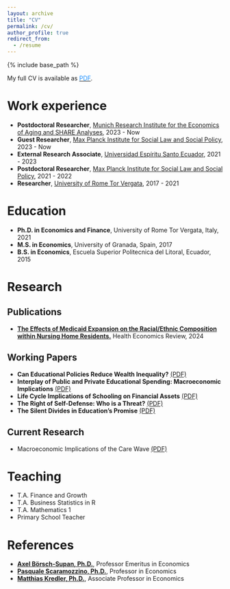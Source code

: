 ```yaml
---
layout: archive
title: "CV"
permalink: /cv/
author_profile: true
redirect_from:
  - /resume
---
```


{% include base_path %}

My full CV is available as [<span class="pdf-link">PDF</span>](http://fernandoloaizae.github.io/files/CV_Loaiza.pdf).

Work experience
======
* **Postdoctoral Researcher**, [Munich Research Institute for the Economics of Aging and SHARE Analyses](https://mea-share.eu), 2023 - Now
* **Guest Researcher**, [Max Planck Institute for Social Law and Social Policy](https://www.mpisoc.mpg.de/en/), 2023 - Now
* **External Research Associate**, [Universidad Espíritu Santo Ecuador](https://uees.edu.ec/), 2021 - 2023
* **Postdoctoral Researcher**, [Max Planck Institute for Social Law and Social Policy](https://www.mpisoc.mpg.de/en/), 2021 - 2022
* **Researcher**, [University of Rome Tor Vergata](https://economia.uniroma2.it/en/def), 2017 - 2021

Education
======
* **Ph.D. in Economics and Finance**, University of Rome Tor Vergata, Italy, 2021
* **M.S. in Economics**, University of Granada, Spain, 2017
* **B.S. in Economics**, Escuela Superior Politecnica del Litoral, Ecuador, 2015

Research
======

## Publications

* [**The Effects of Medicaid Expansion on the Racial/Ethnic Composition within Nursing Home Residents.**](https://healtheconomicsreview.biomedcentral.com/articles/10.1186/s13561-024-00517-3) Health Economics Review, 2024

## Working Papers
* **Can Educational Policies Reduce Wealth Inequality?** [(PDF)](https://fernandoloaizae.github.io/files/Loaiza_JMP23.pdf)
* **Interplay of Public and Private Educational Spending: Macroeconomic Implications** [(PDF)](https://papers.ssrn.com/sol3/papers.cfm?abstract_id=4350825)
* **Life Cycle Implications of Schooling on Financial Assets** [(PDF)](https://papers.ssrn.com/sol3/papers.cfm?abstract_id=4723278)
* **The Right of Self-Defense: Who is a Threat?** [(PDF)](https://papers.ssrn.com/sol3/papers.cfm?abstract_id=4342111)
* **The Silent Divides in Education’s Promise** [(PDF)](https://papers.ssrn.com/sol3/papers.cfm?abstract_id=4852176)

## Current Research
* Macroeconomic Implications of the Care Wave [(PDF)](https://fernandoloaizae.github.io/files/WP6_Deliverable.pdf)

<!--
  <ul>{% for post in site.publications %}
    {% include archive-single-cv.html %}
  {% endfor %}</ul>
-->

Teaching
======
* T.A. Finance and Growth
* T.A. Business Statistics in R
* T.A. Mathematics 1
* Primary School Teacher

<!--
  <ul>{% for post in site.teaching %}
    {% include archive-single-cv.html %}
  {% endfor %}</ul>
-->
  
References
======
* **[Axel Börsch-Supan, Ph.D.](https://www.mpg.de/1040232/sozialrecht-sozialpolitik-boersch-supan)**, Professor Emeritus in Economics
* **[Pasquale Scaramozzino, Ph.D.](https://economia.uniroma2.it/faculty/229/scaramozzino-pasquale)**, Professor in Economics
* **[Matthias Kredler, Ph.D.](https://economics.uc3m.es/personal/matthias-kredler/)**, Associate Professor in Economics

<style>
.pdf-link {
  color: #1e90ff;
}
</style>
